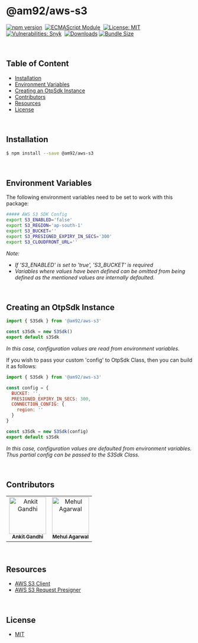 # @am92/aws-s3

[![npm version](https://img.shields.io/npm/v/@am92/aws-s3?style=for-the-badge)](https://www.npmjs.com/package/@am92/aws-s3)&nbsp;
[![ECMAScript Module](https://img.shields.io/badge/ECMAScript-Module%20Only-red?style=for-the-badge)](https://nodejs.org/api/esm.html)&nbsp;
[![License: MIT](https://img.shields.io/npm/l/@am92/aws-s3?color=yellow&style=for-the-badge)](https://opensource.org/licenses/MIT)&nbsp;
[![Vulnerabilities: Snyk](https://img.shields.io/snyk/vulnerabilities/npm/@am92/aws-s3?style=for-the-badge)](https://security.snyk.io/package/npm/@am92%2Faws-s3)&nbsp;
[![Downloads](https://img.shields.io/npm/dy/@am92/aws-s3?style=for-the-badge)](https://npm-stat.com/charts.html?package=%40m92%2Faws-s3)
[![Bundle Size](https://img.shields.io/bundlephobia/minzip/@am92/aws-s3?style=for-the-badge)](https://bundlephobia.com/package/@am92/aws-s3)

<br />

## Table of Content
- [Installation](#installation)
- [Environment Variables](#environment-variables)
- [Creating an OtpSdk Instance](#creating-an-aws-s3sdk-instance)
- [Contributors](#contributors)
- [Resources](#resources)
- [License](#license)

<br />

## Installation
```bash
$ npm install --save @am92/aws-s3
```
<br />

## Environment Variables
The following environment variables need to be set to work with this package:
```sh
##### AWS S3 SDK Config
export S3_ENABLED='false'
export S3_REGION='ap-south-1'
export S3_BUCKET=''
export S3_PRESIGNED_EXPIRY_IN_SECS='300'
export S3_CLOUDFRONT_URL=''
```

*Note:*
* *If 'S3_ENABLED' is set to 'true', 'S3_BUCKET' is required*
* *Variables where values have been defined can be omitted from being defined as the mentioned values are internally defaulted.*

<br />

## Creating an OtpSdk Instance
```javascript
import { S3Sdk } from '@am92/aws-s3'

const s3Sdk = new S3Sdk()
export default s3Sdk
```
*In this case, configuration values are read from environment variables.*

If you wish to pass your custom 'config' to OtpSdk Class, then you can build it as follows:

```javascript
import { S3Sdk } from '@am92/aws-s3'

const config = {
  BUCKET: '',
  PRESIGNED_EXPIRY_IN_SECS: 300,
  CONNECTION_CONFIG: {
    region: ''
  }
}

const s3Sdk = new S3Sdk(config)
export default s3Sdk
```
*In this case, configuration values are defaulted from environment variables. Thus partial config can be passed to the S3Sdk Class.*

<br />

## Contributors
<table>
  <tbody>
    <tr>
      <td align="center">
        <a href='https://github.com/ankitgandhi452'>
          <img src="https://avatars.githubusercontent.com/u/8692027?s=400&v=4" width="100px;" alt="Ankit Gandhi"/>
          <br />
          <sub><b>Ankit Gandhi</b></sub>
        </a>
      </td>
      <td align="center">
        <a href='https://github.com/agarwalmehul'>
          <img src="https://avatars.githubusercontent.com/u/8692023?s=400&v=4" width="100px;" alt="Mehul Agarwal"/>
          <br />
          <sub><b>Mehul Agarwal</b></sub>
        </a>
      </td>
    </tr>
  </tbody>
</table>

<br />

## Resources
* [AWS S3 Client](https://www.npmjs.com/package/@aws-sdk/client-s3)
* [AWS S3 Request Presigner](https://www.npmjs.com/package/@aws-sdk/s3-request-presigner)

<br />

## License
* [MIT](https://opensource.org/licenses/MIT)


<br />
<br />

